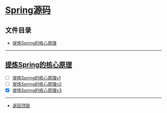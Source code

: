 
# [Spring源码](../README.md)

## 文件目录

- [提炼Spring的核心原理](#提炼Spring的核心原理)

---------------------

## [提炼Spring的核心原理](spring-demo/src/main/java/com/cpucode/mvcframework)

- [ ] [提炼Spring的核心原理v1](spring-demo/src/main/java/com/cpucode/mvcframework/v1/servlet/CPDispatcherServlet.java)
- [ ] [提炼Spring的核心原理v2](spring-demo/src/main/java/com/cpucode/mvcframework/v2/servlet/CPDispatcherServlet.java)
- [x] [提炼Spring的核心原理v3](spring-demo/src/main/java/com/cpucode/mvcframework/v3/servlet/CPDispatcherServlet.java)

---------------------

- [返回顶层](../README.md)